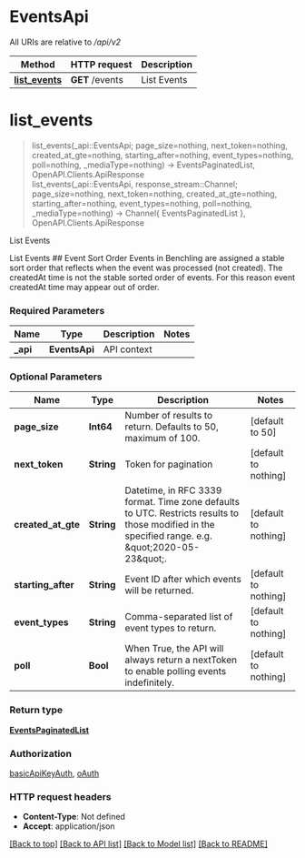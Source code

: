 # EventsApi

All URIs are relative to */api/v2*

Method | HTTP request | Description
------------- | ------------- | -------------
[**list_events**](EventsApi.md#list_events) | **GET** /events | List Events


# **list_events**
> list_events(_api::EventsApi; page_size=nothing, next_token=nothing, created_at_gte=nothing, starting_after=nothing, event_types=nothing, poll=nothing, _mediaType=nothing) -> EventsPaginatedList, OpenAPI.Clients.ApiResponse <br/>
> list_events(_api::EventsApi, response_stream::Channel; page_size=nothing, next_token=nothing, created_at_gte=nothing, starting_after=nothing, event_types=nothing, poll=nothing, _mediaType=nothing) -> Channel{ EventsPaginatedList }, OpenAPI.Clients.ApiResponse

List Events

List Events  ## Event Sort Order  Events in Benchling are assigned a stable sort order that reflects when the event was processed (not created). The createdAt time is not the stable sorted order of events. For this reason event createdAt time may appear out of order. 

### Required Parameters

Name | Type | Description  | Notes
------------- | ------------- | ------------- | -------------
 **_api** | **EventsApi** | API context | 

### Optional Parameters

Name | Type | Description  | Notes
------------- | ------------- | ------------- | -------------
 **page_size** | **Int64**| Number of results to return. Defaults to 50, maximum of 100.  | [default to 50]
 **next_token** | **String**| Token for pagination | [default to nothing]
 **created_at_gte** | **String**| Datetime, in RFC 3339 format. Time zone defaults to UTC. Restricts results to those modified in the specified range. e.g. \&quot;2020-05-23\&quot;.  | [default to nothing]
 **starting_after** | **String**| Event ID after which events will be returned. | [default to nothing]
 **event_types** | **String**| Comma-separated list of event types to return. | [default to nothing]
 **poll** | **Bool**| When True, the API will always return a nextToken to enable polling events indefinitely. | [default to nothing]

### Return type

[**EventsPaginatedList**](EventsPaginatedList.md)

### Authorization

[basicApiKeyAuth](../README.md#basicApiKeyAuth), [oAuth](../README.md#oAuth)

### HTTP request headers

 - **Content-Type**: Not defined
 - **Accept**: application/json

[[Back to top]](#) [[Back to API list]](../README.md#api-endpoints) [[Back to Model list]](../README.md#models) [[Back to README]](../README.md)

